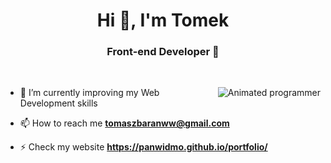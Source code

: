 <h1 align="center">Hi 👋, I'm Tomek</h1>
<h3 align="center">Front-end Developer 🚀</h3>

<br>

<p><img align="right" src="https://github.com/PanWidmo/PanWidmo/assets/animation.gif" alt="Animated programmer" 
/></p>

- 🌱 I’m currently improving my Web Development skills

- 📫 How to reach me **tomaszbaranww@gmail.com**

- ⚡ Check my website **https://panwidmo.github.io/portfolio/**

<!--
**PanWidmo/PanWidmo** is a ✨ _special_ ✨ repository because its `README.md` (this file) appears on your GitHub profile.

Here are some ideas to get you started:

- 🔭 I’m currently working on ...
- 🌱 I’m currently learning ...
- 👯 I’m looking to collaborate on ...
- 🤔 I’m looking for help with ...
- 💬 Ask me about ...
- 📫 How to reach me: ...
- 😄 Pronouns: ...
- ⚡ Fun fact: ...
-->
